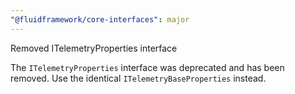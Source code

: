 ```yaml
---
"@fluidframework/core-interfaces": major
---
```


Removed ITelemetryProperties interface

The `ITelemetryProperties` interface was deprecated and has been removed.
Use the identical `ITelemetryBaseProperties` instead.
